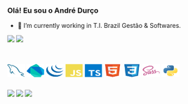 ### Olá! Eu sou o André Durço
- 🔭 I’m currently working in T.I. Brazil Gestão & Softwares.

<div>
   <img heigth="180cm" src="https://github-readme-stats.vercel.app/api?username=AndreDurco&show_icons=true&theme=dark&includ_all_commits=true&count_private=true"/>
   <img heigth="180cm" src="https://github-readme-stats.vercel.app/api?top-langs/?username=AndreDurco&layout=compact&langs_count=16&theme=dracula"/>
</div>

##
<div style="display: inline_block"><br>
  <img align="center" alt="AVD-Mysql" height="30" width="40" src="https://raw.githubusercontent.com/devicons/devicon/master/icons/mysql/mysql-plain.svg">
  <img align="center" alt="AVD-Dart" height="30" width="40" src="https://raw.githubusercontent.com/devicons/devicon/master/icons/dart/dart-original.svg">
  <img align="center" alt="AVD-JQuery" height="30" width="40" src="https://raw.githubusercontent.com/devicons/devicon/master/icons/jquery/jquery-plain.svg">
  <img align="center" alt="AVD-Js" height="30" width="40" src="https://raw.githubusercontent.com/devicons/devicon/master/icons/javascript/javascript-plain.svg">
  <img align="center" alt="AVD-Ts" height="30" width="40" src="https://raw.githubusercontent.com/devicons/devicon/master/icons/typescript/typescript-plain.svg">
  <img align="center" alt="AVD-HTML" height="30" width="40" src="https://raw.githubusercontent.com/devicons/devicon/master/icons/html5/html5-original.svg">
  <img align="center" alt="AVD-CSS" height="30" width="40" src="https://raw.githubusercontent.com/devicons/devicon/master/icons/css3/css3-original.svg">
  <img align="center" alt="AVD-Sass" height="30" width="40" src="https://raw.githubusercontent.com/devicons/devicon/master/icons/sass/sass-original.svg">
  <img align="center" alt="AVD-Python" height="30" width="40" src="https://raw.githubusercontent.com/devicons/devicon/master/icons/python/python-original.svg">
</div>

##  
   <a href="mailto:skylineavd@gmail.com"><img src="https://img.shields.io/badge/Gmail-D14836?style=for-the-badge&logo=gmail&logoColor=white" target="_blank"></a>
   <a href="https://telegram.com/andredurco"><img src="https://img.shields.io/badge/Telegram-2CA5E0?style=for-the-badge&logo=telegram&logoColor=white)" target="_blank"></a>
   <a href="https://instagram.com/andre_durco" target="_blank"><img src="https://img.shields.io/badge/-Instagram-%23E4405F?style=for-the- badge&logo=instagram&logoColor=white" target="_blank"></a>
</div>
